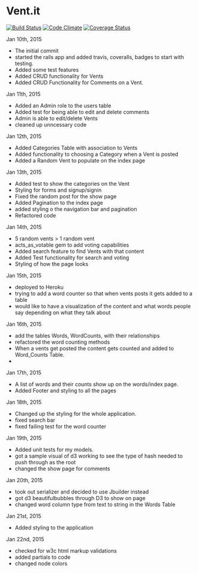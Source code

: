 Vent.it
======

[![Build Status](https://travis-ci.org/chanhpark/vent.it.svg)](https://travis-ci.org/chanhpark/vent.it)
[![Code Climate](https://codeclimate.com/github/chanhpark/vent.it/badges/gpa.svg)](https://codeclimate.com/github/chanhpark/vent.it)
[![Coverage Status](https://coveralls.io/repos/chanhpark/vent.it/badge.png?branch=master)](https://coveralls.io/r/chanhpark/vent.it?branch=master)

Jan 10th, 2015
  - The initial commit
  - started the rails app and added travis, coveralls, badges to start with testing.
  - Added some test features
  - Added CRUD functionality for Vents
  - Added CRUD Functionality for Comments on a Vent.

Jan 11th, 2015
  - Added an Admin role to the users table
  - Added test for being able to edit and delete comments
  - Admin is able to edit/delete Vents
  - cleaned up unncessary code

Jan 12th, 2015
  - Added Categories Table with association to Vents
  - Added functionality to choosing a Category when a Vent is posted
  - Added a Random Vent to populate on the index page

Jan 13th, 2015
  - Added test to show the categories on the Vent
  - Styling for forms and signup/signin
  - Fixed the random post for the show page
  - Added Pagination to the index page
  - added styling o the navigation bar and pagination
  - Refactored code

Jan 14th, 2015
  - 5 random vents > 1 random vent
  - acts_as_votable gem to add voting capabilities
  - Added search feature to find Vents with that content
  - Added Test functionality for search and voting
  - Styling of how the page looks

Jan 15th, 2015
  - deployed to Heroku
  - trying to add a word counter so that when vents posts it gets added to a table
  - would like to have a visualization of the content and what words people say
    depending on what they talk about

Jan 16th, 2015
  - add the tables Words, WordCounts, with their relationships
  - refactored the word counting methods
  - When a vents get posted the content gets counted and added to Word_Counts Table.
  -
Jan 17th, 2015
  - A list of words and their counts show up on the words/index page.
  - Added Footer and styling to all the pages

Jan 18th, 2015
   - Changed up the styling for the whole application.
   - fixed search bar
   - fixed failing test for the word counter

Jan 19th, 2015
   - Added unit tests for my models.
   - got a sample visual of d3 working to see the type of hash needed to push through as the root
   - changed the show page for comments

Jan 20th, 2015
   - took out serializer and decided to use Jbuilder instead
   - got d3 beautifulbubbles through D3 to show on page
   - changed word column type from text to string in the Words Table

Jan 21st, 2015
   - Added styling to the application

Jan 22nd, 2015
   - checked for w3c html markup validations
   - added partials to code
   - changed node colors
